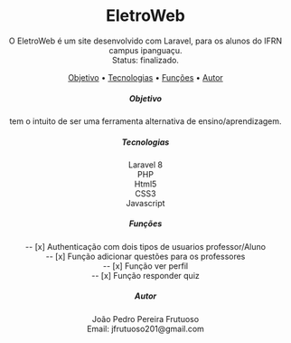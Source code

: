 <h1 align = "center">EletroWeb</h1>
<p align = "center">O EletroWeb é um site desenvolvido com Laravel, para os alunos do IFRN campus ipanguaçu.<br>
Status: finalizado.
</p> 

<p align="center">
 <a href="#objetivo">Objetivo</a> •
 <a href="#tecnologias">Tecnologias</a> • 
 <a href="#funções">Funções</a> • 
 <a href="#autor">Autor</a>
</p>

<h5 align = "center">Objetivo</h5>
<p align = "center">tem o intuito de ser uma ferramenta alternativa de ensino/aprendizagem.</p>

<h5 align = "center">Tecnologias</h5>
<p align = "center">
  Laravel 8<br>
  PHP<br>
  Html5<br>
  CSS3<br>
  Javascript<br>
</p>
<h5 align = "center">Funções</h5>
<p align = "center">
  -- [x] Authenticação com dois tipos de usuarios professor/Aluno<br>
  -- [x] Função adicionar questões para os professores<br>
  -- [x] Função ver perfil<br>
  -- [x] Função responder quiz<br>
</p>
<h5 align = "center">Autor</h5>
<p align = "center">João Pedro Pereira Frutuoso<br>
Email: jfrutuoso201@gmail.com
</p>
